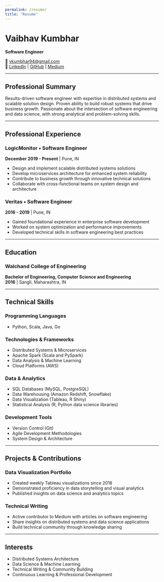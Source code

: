 ```yaml
---
permalink: /resume/
title: "Resume"
---
```


# Vaibhav Kumbhar
**Software Engineer**

📧 vkumbhar94@gmail.com  
🔗 [LinkedIn](https://www.linkedin.com/in/beingvaibhav/) | [GitHub](https://github.com/vkumbhar94) | [Medium](https://medium.com/@vkumbhar94)

---

## Professional Summary

Results-driven software engineer with expertise in distributed systems and scalable solution design. Proven ability to build robust systems that drive business growth. Passionate about the intersection of software engineering and data science, with strong analytical and problem-solving skills.

---

## Professional Experience

### LogicMonitor • Software Engineer
**December 2019 - Present** | Pune, IN

- Design and implement scalable distributed systems solutions
- Develop microservices architecture for enhanced system reliability
- Contribute to business growth through innovative technical solutions
- Collaborate with cross-functional teams on system design and architecture

### Veritas • Software Engineer
**2016 - 2019** | Pune, IN

- Gained foundational experience in enterprise software development
- Worked on system optimization and performance improvements
- Developed technical skills in software engineering best practices

---

## Education

### Walchand College of Engineering
**Bachelor of Engineering, Computer Science and Engineering**  
**2016** | Sangli, Maharashtra, IN

---

## Technical Skills

### Programming Languages
- Python, Scala, Java, Go

### Technologies & Frameworks
- Distributed Systems & Microservices
- Apache Spark (Scala and PySpark)
- Data Analysis & Machine Learning
- Cloud Platforms (AWS)

### Data & Analytics
- SQL Databases (MySQL, PostgreSQL)
- Data Warehousing (Amazon Redshift, Snowflake)
- Data Visualization (Tableau, R Shiny)
- Statistical Analysis (R, Python data science libraries)

### Development Tools
- Version Control (Git)
- Agile Development Methodologies
- System Design & Architecture

---

## Projects & Contributions

### Data Visualization Portfolio
- Created weekly Tableau visualizations since 2018
- Demonstrated proficiency in data storytelling and visual analytics
- Published insights on data science and analytics topics

### Technical Writing
- Active contributor to Medium with articles on software engineering
- Share insights on distributed systems and data science applications
- Build technical community through knowledge sharing

---

## Interests

- Distributed Systems Architecture
- Data Science & Machine Learning
- Technical Writing & Community Building
- Continuous Learning & Professional Development

